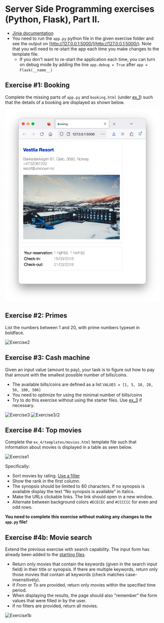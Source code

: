 # Server Side Programming exercises (Python, Flask), Part II.

  * [Jinja documentation](http://jinja.pocoo.org/docs/2.10/templates/)
  * You need to run the `app.py` python file in the given exercise folder and see the output on [http://127.0.0.1:5000/](http://127.0.0.1:5000/). Note that you will need to re-start the app each time you make changes to the template file.
    - If you don't want to re-start the application each time, you can turn on debug mode by adding the line `app.debug = True` after `app = Flask(__name__)`


## Exercise #1: Booking

Complete the missing parts of `app.py` and `booking.html` (under [ex_1](ex_1/)) such that the details of a booking are displayed as shown below.

![Exercise1](images/exercise1.png)


## Exercise #2: Primes

List the numbers between 1 and 20, with prime numbers typeset in boldface.

![Exercise2](images/exercise2.png)


## Exercise #3: Cash machine

Given an input value (amount to pay), your task is to figure out how to pay that amount with the smallest possible number of bills/coins.

  * The available bills/coins are defined as a list `VALUES = [1, 5, 10, 20, 50, 100, 500]`
  * You need to optimize for using the minimal number of bills/coins
  * Try to do this exercise without using the starter files. Use [ex_3](ex_3/) if necessary.

![Exercise3](images/exercise3.png)
![Exercise3/2](images/exercise3_2.png)


## Exercise #4: Top movies

Complete the `ex_4/templates/movies.html` template file such that information about movies is displayed in a table as seen below.  

![Exercise1](images/exercise4.png)

Specifically:

  * Sort movies by rating. [Use a filter](https://jinja.palletsprojects.com/en/3.0.x/templates/#jinja-filters.sort)
  * Show the rank in the first column.
  * The synopsis should be limited to 80 characters. If no synopsis is available display the text "No synopsis is available" in italics.
  * Make the URLs clickable links. The link should open in a new window.
  * Alternate between background colors `#ECECEC` and `#CCCCCC` for even and odd rows.

**You need to complete this exercise without making any changes to the `app.py` file!**


## Exercise #4b: Movie search

Extend the previous exercise with search capability.  The input form has already been added to the [starting files](ex_4b/).

  * Return only movies that contain the keywords (given in the search input field) in their title or synopsis. If there are multiple keywords, return only those movies that contain all keywords (check matches case-insensitively).
  * If *From* or *To* are provided, return only movies within the specified time period.
  * When displaying the results, the page should also "remember" the form values that were filled in by the user.
  * If no filters are provided, return all movies.

![Exercise1b](images/exercise4b.png)
